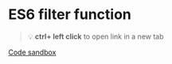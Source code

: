 # ES6 filter function 


> :bulb: **ctrl+ left click** to open link in a new tab 

[Code sandbox](https://codesandbox.io/s/es6-filter-en-c9mp7u?file=/src/index.js)